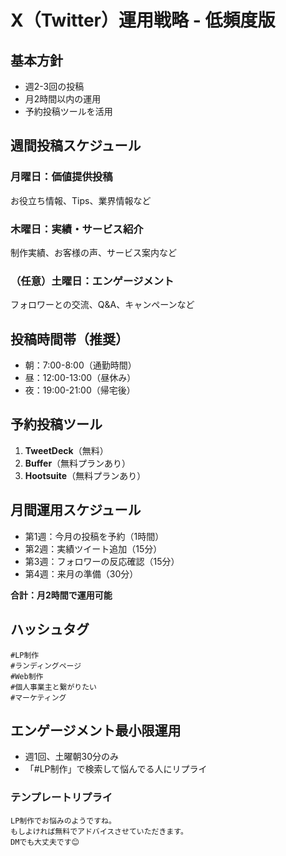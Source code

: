 # X（Twitter）運用戦略 - 低頻度版

## 基本方針
- 週2-3回の投稿
- 月2時間以内の運用
- 予約投稿ツールを活用

## 週間投稿スケジュール

### 月曜日：価値提供投稿
お役立ち情報、Tips、業界情報など

### 木曜日：実績・サービス紹介
制作実績、お客様の声、サービス案内など

### （任意）土曜日：エンゲージメント
フォロワーとの交流、Q&A、キャンペーンなど

## 投稿時間帯（推奨）
- 朝：7:00-8:00（通勤時間）
- 昼：12:00-13:00（昼休み）
- 夜：19:00-21:00（帰宅後）

## 予約投稿ツール
1. **TweetDeck**（無料）
2. **Buffer**（無料プランあり）
3. **Hootsuite**（無料プランあり）

## 月間運用スケジュール
- 第1週：今月の投稿を予約（1時間）
- 第2週：実績ツイート追加（15分）
- 第3週：フォロワーの反応確認（15分）
- 第4週：来月の準備（30分）

**合計：月2時間で運用可能**

## ハッシュタグ
```
#LP制作
#ランディングページ
#Web制作
#個人事業主と繋がりたい
#マーケティング
```

## エンゲージメント最小限運用
- 週1回、土曜朝30分のみ
- 「#LP制作」で検索して悩んでる人にリプライ

### テンプレートリプライ
```
LP制作でお悩みのようですね。
もしよければ無料でアドバイスさせていただきます。
DMでも大丈夫です😊
```